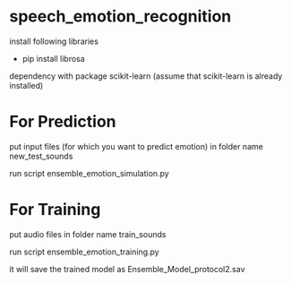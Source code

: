 # speech_emotion_recognition

install following libraries 
- pip install librosa

dependency with package scikit-learn (assume that scikit-learn is already installed)
  
# For Prediction
put input files (for which you want to predict emotion) in folder name new_test_sounds

run script ensemble_emotion_simulation.py

# For Training 
put audio files in folder name train_sounds 

run script ensemble_emotion_training.py

it will save the trained model as Ensemble_Model_protocol2.sav 
